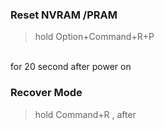 ### Reset NVRAM /PRAM
> hold Option+Command+R+P

</br>for 20 second after power on 

### Recover Mode
> hold Command+R , after
